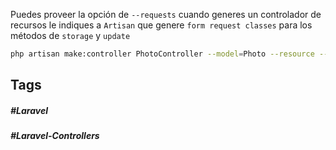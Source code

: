 
Puedes proveer la opción de `--requests` cuando generes un controlador de recursos le indiques a `Artisan` que genere `form request classes` para los métodos de `storage` y `update`

```bash
php artisan make:controller PhotoController --model=Photo --resource --requests
```

## Tags

##### #Laravel
##### #Laravel-Controllers